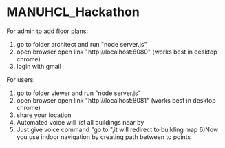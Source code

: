# MANUHCL_Hackathon

For admin to add floor plans:
1) go to folder architect and run "node server.js"
2) open browser open link "http://localhost:8080" (works best in desktop chrome)
3) login with gmail

For users:
1) go to folder viewer and run "node server.js"
2) open browser open link "http://localhost:8081"  (works best in desktop chrome)
3) share your location
4) Automated voice will list all buildings near by
5) Just give voice command "go to <building name>",it will redirect to building map
6)Now you use indoor navigation by creating path between to points
